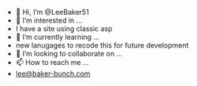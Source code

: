 - 👋 Hi, I’m @LeeBaker51
- 👀 I’m interested in ...
- I have a site using classic asp
- 🌱 I’m currently learning ...
- new lanugages to recode this for future development
- 💞️ I’m looking to collaborate on ...
- 📫 How to reach me ...
- lee@baker-bunch.com

<!---
LeeBaker51/LeeBaker51 is a ✨ special ✨ repository because its `README.md` (this file) appears on your GitHub profile.
You can click the Preview link to take a look at your changes.
--->
